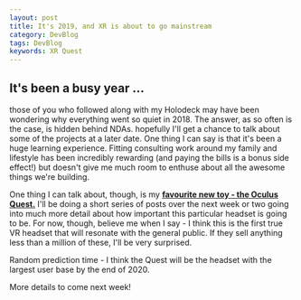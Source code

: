 ```yaml
---
layout: post
title: It's 2019, and XR is about to go mainstream
category: DevBlog
tags: DevBlog
keywords: XR Quest
---
```


## It's been a busy year ...

those of you who followed along with my Holodeck may have been wondering why everything went so quiet in 2018. The answer, as so often is the case, is hidden behind NDAs. hopefully I'll get a chance to talk about some of the projects at a later date. One thing I can say is that it's been a huge learning experience. Fitting consulting work around my family and lifestyle has been incredibly rewarding (and paying the bills is a bonus side effect!) but doesn't give me much room to enthuse about all the awesome things we're building.

One thing I can talk about, though, is my <b>[favourite new toy - the Oculus Quest.](https://www.oculus.com/quest/)</b> I'll be doing a short series of posts over the next week or two going into much more detail about how important this particular headset is going to be. For now, though, believe me when I say - I think this is the first true VR headset that will resonate with the general public. If they sell anything less than a million of these, I'll be very surprised.

Random prediction time - I think the Quest will be the headset with the largest user base by the end of 2020.

More details to come next week!

